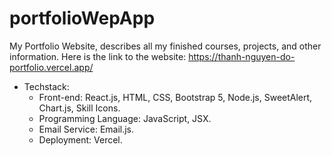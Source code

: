 # portfolioWepApp
My Portfolio Website, describes all my finished courses, projects, and other information.
Here is the link to the website: https://thanh-nguyen-do-portfolio.vercel.app/
- Techstack:
   - Front-end: React.js, HTML, CSS, Bootstrap 5, Node.js, SweetAlert, Chart.js, Skill Icons.
   - Programming Language: JavaScript, JSX.
   - Email Service: Email.js.
   - Deployment: Vercel.

